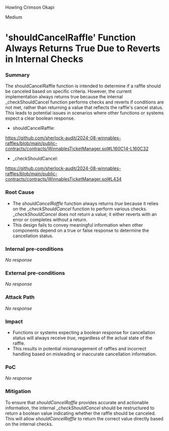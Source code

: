Howling Crimson Okapi

Medium

# 'shouldCancelRaffle' Function Always Returns True Due to Reverts in Internal Checks

### Summary

The shouldCancelRaffle function is intended to determine if a raffle should be canceled based on specific criteria. However, the current implementation always returns true because the internal _checkShouldCancel function performs checks and reverts if conditions are not met, rather than returning a value that reflects the raffle's cancel status. This leads to potential issues in scenarios where other functions or systems expect a clear boolean response.


- shouldCancelRaffle:

https://github.com/sherlock-audit/2024-08-winnables-raffles/blob/main/public-contracts/contracts/WinnablesTicketManager.sol#L160C14-L160C32

- _checkShouldCancel:

https://github.com/sherlock-audit/2024-08-winnables-raffles/blob/main/public-contracts/contracts/WinnablesTicketManager.sol#L434

### Root Cause

- The _shouldCancelRaffle_ function always returns _true_ because it relies on the __checkShouldCancel_ function to perform various checks. __checkShouldCancel_ does not return a value; it either reverts with an error or completes without a return.
- This design fails to convey meaningful information when other components depend on a true or false response to determine the cancellation status.

### Internal pre-conditions

_No response_

### External pre-conditions

_No response_

### Attack Path

_No response_

### Impact

- Functions or systems expecting a boolean response for cancellation status will always receive _true_, regardless of the actual state of the raffle.
- This results in potential mismanagement of raffles and incorrect handling based on misleading or inaccurate cancellation information.

### PoC

_No response_

### Mitigation

To ensure that _shouldCancelRaffle_ provides accurate and actionable information, the internal __checkShouldCancel_ should be restructured to return a boolean value indicating whether the raffle should be canceled. This will allow _shouldCancelRaffle_ to return the correct value directly based on the internal checks.